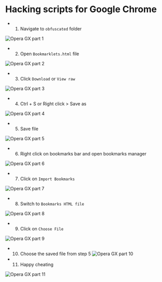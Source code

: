 # Hacking scripts for Google Chrome

* 1. Navigate to `obfuscated` folder

![Opera GX part 1](/school-hacks/tree/master/Blooket/tutorial/operagx/part%20(1).png)

* 2. Open `Bookmarklets.html` file

![Opera GX part 2](/school-hacks/tree/master/Blooket/tutorial/operagx/part%20(2).png)

* 3. Click `Download` or `View raw`

![Opera GX part 3](/school-hacks/tree/master/Blooket/tutorial/operagx/part%20(3).png)

* 4. Ctrl + S or Right click > Save as

![Opera GX part 4](/school-hacks/tree/master/Blooket/tutorial/operagx/part%20(4).png)

* 5. Save file

![Opera GX part 5](/school-hacks/tree/master/Blooket/tutorial/operagx/part%20(5).png)

* 6. Right click on bookmarks bar and open bookmarks manager

![Opera GX part 6](/school-hacks/tree/master/Blooket/tutorial/operagx/part%20(6).png)

* 7. Click on `Import Bookmarks`

![Opera GX part 7](/school-hacks/tree/master/Blooket/tutorial/operagx/part%20(7).png)

* 8. Switch to `Bookmarks HTML file`

![Opera GX part 8](/school-hacks/tree/master/Blooket/tutorial/operagx/part%20(8).png)

* 9. Click on `Choose File`

![Opera GX part 9](/school-hacks/tree/master/Blooket/tutorial/operagx/part%20(9).png)

* 10. Choose the saved file from step 5
![Opera GX part 10](/school-hacks/tree/master/Blooket/tutorial/operagx/part%20(10).png)

* 11. Happy cheating

![Opera GX part 11](/school-hacks/tree/master/Blooket/tutorial/operagx/part%20(11).png)
